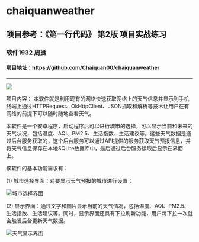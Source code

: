 ﻿# chaiquanweather

## 项目参考：《第一行代码》 第2版 项目实战练习

### 软件1932 周挺

#### 项目地址：https://github.com/Chaiquan00/chaiquanweather

---

![](https://upload-images.jianshu.io/upload_images/25581879-8951517576b3de6e.png)

项目内容：
本软件就是利用现有的网络快速获取网络上的天气信息并显示到手机终端上通过HTTPRequest、OkHttpClient、JSON抓取和解析等技术让用户在有网络的前提下可以随时随地查看天气。

本软件是一个安卓程序，启动程序后可以进行城市的选择，可以显示当前和未来的天气状况，包括温度、AQI、PM2.5、生活指数、生活建议等。这些天气数据是通过后台服务获取的，这个后台服务可以通过API提供的服务获取天气预报信息，并将天气信息保存在本地SQLite数据库中，最后通过后台服务读取后显示在界面上。

该软件的基本功能需求有：

(1) 城市选择界面：对要显示天气预报的城市进行设置；

![城市选择界面](https://upload-images.jianshu.io/upload_images/25581879-f6ffb2eec8d0ed40.png)

(2) 显示界面：通过文字和图片显示当前的天气情况，包括温度、AQI、PM2.5、生活指数、生活建议等。同时，显示界面还具有下拉刷新功能，用户每下拉一次就会触发后台更新天气数据。

![天气显示界面](https://upload-images.jianshu.io/upload_images/25581879-a9054d97064bb265.png)
